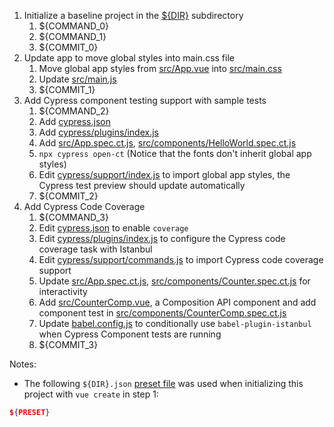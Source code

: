 1. Initialize a baseline project in the [${DIR}](.) subdirectory
   1. ${COMMAND_0}
   2. ${COMMAND_1}
   3. ${COMMIT_0}
2. Update app to move global styles into main.css file
   1. Move global app styles from [src/App.vue](src/App.vue) into [src/main.css](src/main.css)
   2. Update [src/main.js](src/main.js)
   3. ${COMMIT_1}
3. Add Cypress component testing support with sample tests
   1. ${COMMAND_2}
   2. Add [cypress.json](cypress.json)
   3. Add [cypress/plugins/index.js](cypress/plugins/index.js)
   4. Add [src/App.spec.ct.js](src/App.spec.ct.js), [src/components/HelloWorld.spec.ct.js](src/components/HelloWorld.spec.ct.js)
   5. `npx cypress open-ct` (Notice that the fonts don't inherit global app styles)
   6. Edit [cypress/support/index.js](cypress/support/index.js) to import global app styles, the Cypress test preview should update automatically
   7. ${COMMIT_2}
4. Add Cypress Code Coverage
   1. ${COMMAND_3}
   2. Edit [cypress.json](cypress.json) to enable `coverage`
   3. Edit [cypress/plugins/index.js](cypress/plugins/index.js) to configure the Cypress code coverage task with Istanbul
   4. Edit [cypress/support/commands.js](cypress/support/commands.js) to import Cypress code coverage support
   5. Update [src/App.spec.ct.js](src/App.spec.ct.js), [src/components/Counter.spec.ct.js](src/components/Counter.spec.ct.js) for interactivity
   6. Add [src/CounterComp.vue](src/components/CounterComp.vue), a Composition API component and add component test in [src/components/CounterComp.spec.ct.js](src/components/CounterComp.spec.ct.js) 
   7. Update [babel.config.js](babel.config.js) to conditionally use `babel-plugin-istanbul` when Cypress Component tests are running
   8. ${COMMIT_3}

Notes:

- The following `${DIR}.json` [preset file](https://cli.vuejs.org/guide/plugins-and-presets.html#local-filesystem-preset) was used when initializing this project with `vue create` in step 1:

```json
${PRESET}
```
